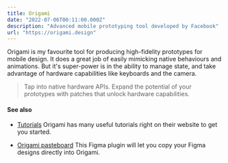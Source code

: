 ```yaml
---
title: Origami
date: "2022-07-06T00:11:00.000Z"
description: "Advanced mobile prototyping tool developed by Facebook"
url: "https://origami.design"
---
```


Origami is my favourite tool for producing high-fidelity prototypes for mobile design. It does a great job of easily mimicking native behaviours and animations. But it's super-power is in the ability to manage state, and take advantage of hardware capabilities like keyboards and the camera.

> Tap into native hardware APIs. Expand the potential of your prototypes with patches that unlock hardware capabilities.

#### See also
- [Tutorials](https://origami.design/tutorials/) Origami has many useful tutorials right on their website to get you started.

- [Origami pasteboard](https://www.figma.com/community/plugin/832268423801619787/) This Figma plugin will let you copy your Figma designs directly into Origami.


